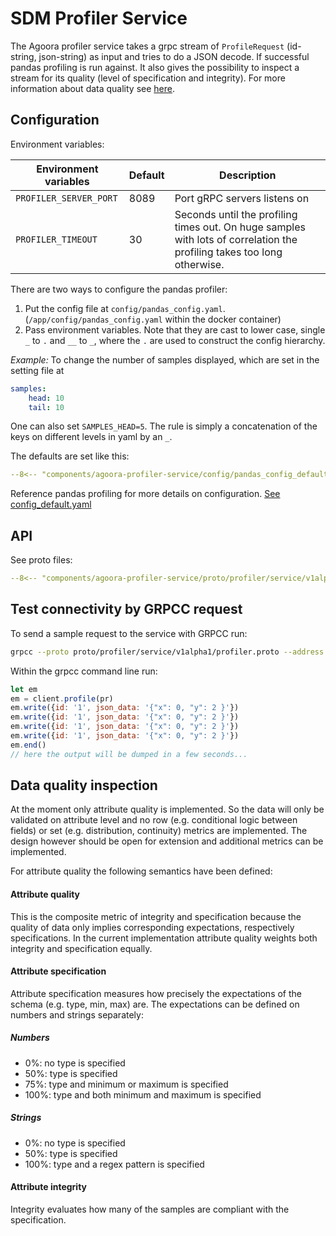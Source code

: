 # SDM Profiler Service  

The Agoora profiler service takes a grpc stream of `ProfileRequest` (id-string, json-string) as input and tries to do a
JSON decode. If successful pandas profiling is run against. It also gives the possibility to inspect a stream for its 
quality (level of specification and integrity). For more information about data quality see [here](#data-quality-inspection).



## Configuration

Environment variables:

| Environment variables | Default | Description |
|-----------------------|----------|------------|
|`PROFILER_SERVER_PORT` | 8089     | Port gRPC servers listens on |
|`PROFILER_TIMEOUT`     | 30       | Seconds until the profiling times out. On huge samples with lots of correlation the profiling takes too long otherwise.


There are two ways to configure the pandas profiler:

1. Put the config file at `config/pandas_config.yaml`. (`/app/config/pandas_config.yaml` within the docker container)
2. Pass environment variables. Note that they are cast to lower case, single `_` to `.` and `__` to `_`, where the `.` are used to construct the config hierarchy.

*Example:*
To change the number of samples displayed, which are set in the setting file at

```yaml
samples:
    head: 10
    tail: 10
```

One can also set `SAMPLES_HEAD=5`. The rule is simply a concatenation of the keys on different levels in yaml by an `_`.

The defaults are set like this:

```yaml
--8<-- "components/agoora-profiler-service/config/pandas_config_defaults.yaml"
```
 
Reference pandas profiling for more details on configuration. 
[See config_default.yaml](https://github.com/pandas-profiling/pandas-profiling/blob/v2.3.0/pandas_profiling/config_default.yaml)

## API

See proto files:

```yaml
--8<-- "components/agoora-profiler-service/proto/profiler/service/v1alpha1/profiler.proto"
```

## Test connectivity by GRPCC request

To send a sample request to the service with GRPCC run:

```bash
grpcc --proto proto/profiler/service/v1alpha1/profiler.proto --address localhost:8089 -i
```

Within the grpcc command line run:

```javascript
let em
em = client.profile(pr)
em.write({id: '1', json_data: '{"x": 0, "y": 2 }'})
em.write({id: '1', json_data: '{"x": 0, "y": 2 }'})
em.write({id: '1', json_data: '{"x": 0, "y": 2 }'})
em.write({id: '1', json_data: '{"x": 0, "y": 2 }'})
em.end()
// here the output will be dumped in a few seconds...
```

## Data quality inspection

At the moment only attribute quality is implemented. So the data will only be validated on attribute
level and no row (e.g. conditional logic between fields) or set (e.g. distribution, continuity) metrics are implemented.
The design however should be open for extension and additional metrics can be implemented.

For attribute quality the following semantics have been defined:

#### Attribute quality
This is the composite metric of integrity and specification because the quality of data only implies
corresponding expectations, respectively specifications. In the current implementation attribute quality weights
both integrity and specification equally.

#### Attribute specification
Attribute specification measures how precisely the expectations of the schema (e.g. type, min, max) are. The expectations
can be defined on numbers and strings separately: 

##### Numbers
* 0%: no type is specified
* 50%: type is specified
* 75%: type and minimum or maximum is specified
* 100%: type and both minimum and maximum is specified

##### Strings
* 0%: no type is specified
* 50%: type is specified
* 100%: type and a regex pattern is specified

#### Attribute integrity 
Integrity evaluates how many of the samples are compliant with the specification. 

